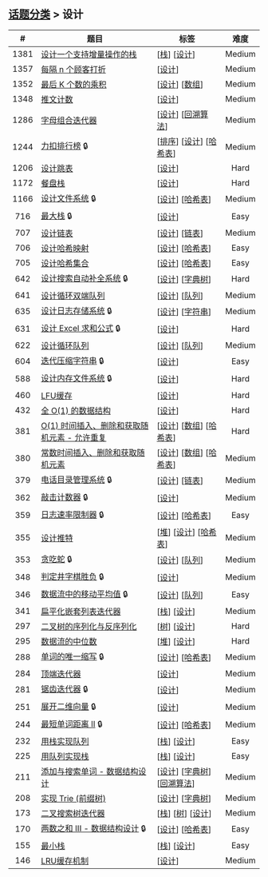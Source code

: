 <!--|This file generated by command(leetcode tag); DO NOT EDIT.            |-->
<!--+----------------------------------------------------------------------+-->
<!--|@author    openset <openset.wang@gmail.com>                           |-->
<!--|@link      https://github.com/openset                                 |-->
<!--|@home      https://github.com/openset/leetcode                        |-->
<!--+----------------------------------------------------------------------+-->

## [话题分类](../README.md) > 设计

| # | 题目 | 标签 | 难度 |
| :-: | - | - | :-: |
| 1381 | [设计一个支持增量操作的栈](../../problems/design-a-stack-with-increment-operation) | [[栈](../stack/README.md)] [[设计](../design/README.md)]  | Medium |
| 1357 | [每隔 n 个顾客打折](../../problems/apply-discount-every-n-orders) | [[设计](../design/README.md)]  | Medium |
| 1352 | [最后 K 个数的乘积](../../problems/product-of-the-last-k-numbers) | [[设计](../design/README.md)] [[数组](../array/README.md)]  | Medium |
| 1348 | [推文计数](../../problems/tweet-counts-per-frequency) | [[设计](../design/README.md)]  | Medium |
| 1286 | [字母组合迭代器](../../problems/iterator-for-combination) | [[设计](../design/README.md)] [[回溯算法](../backtracking/README.md)]  | Medium |
| 1244 | [力扣排行榜](../../problems/design-a-leaderboard) 🔒 | [[排序](../sort/README.md)] [[设计](../design/README.md)] [[哈希表](../hash-table/README.md)]  | Medium |
| 1206 | [设计跳表](../../problems/design-skiplist) | [[设计](../design/README.md)]  | Hard |
| 1172 | [餐盘栈](../../problems/dinner-plate-stacks) | [[设计](../design/README.md)]  | Hard |
| 1166 | [设计文件系统](../../problems/design-file-system) 🔒 | [[设计](../design/README.md)] [[哈希表](../hash-table/README.md)]  | Medium |
| 716 | [最大栈](../../problems/max-stack) 🔒 | [[设计](../design/README.md)]  | Easy |
| 707 | [设计链表](../../problems/design-linked-list) | [[设计](../design/README.md)] [[链表](../linked-list/README.md)]  | Medium |
| 706 | [设计哈希映射](../../problems/design-hashmap) | [[设计](../design/README.md)] [[哈希表](../hash-table/README.md)]  | Easy |
| 705 | [设计哈希集合](../../problems/design-hashset) | [[设计](../design/README.md)] [[哈希表](../hash-table/README.md)]  | Easy |
| 642 | [设计搜索自动补全系统](../../problems/design-search-autocomplete-system) 🔒 | [[设计](../design/README.md)] [[字典树](../trie/README.md)]  | Hard |
| 641 | [设计循环双端队列](../../problems/design-circular-deque) | [[设计](../design/README.md)] [[队列](../queue/README.md)]  | Medium |
| 635 | [设计日志存储系统](../../problems/design-log-storage-system) 🔒 | [[设计](../design/README.md)] [[字符串](../string/README.md)]  | Medium |
| 631 | [设计 Excel 求和公式](../../problems/design-excel-sum-formula) 🔒 | [[设计](../design/README.md)]  | Hard |
| 622 | [设计循环队列](../../problems/design-circular-queue) | [[设计](../design/README.md)] [[队列](../queue/README.md)]  | Medium |
| 604 | [迭代压缩字符串](../../problems/design-compressed-string-iterator) 🔒 | [[设计](../design/README.md)]  | Easy |
| 588 | [设计内存文件系统](../../problems/design-in-memory-file-system) 🔒 | [[设计](../design/README.md)]  | Hard |
| 460 | [LFU缓存](../../problems/lfu-cache) | [[设计](../design/README.md)]  | Hard |
| 432 | [全 O(1) 的数据结构](../../problems/all-oone-data-structure) | [[设计](../design/README.md)]  | Hard |
| 381 | [O(1) 时间插入、删除和获取随机元素 - 允许重复](../../problems/insert-delete-getrandom-o1-duplicates-allowed) | [[设计](../design/README.md)] [[数组](../array/README.md)] [[哈希表](../hash-table/README.md)]  | Hard |
| 380 | [常数时间插入、删除和获取随机元素](../../problems/insert-delete-getrandom-o1) | [[设计](../design/README.md)] [[数组](../array/README.md)] [[哈希表](../hash-table/README.md)]  | Medium |
| 379 | [电话目录管理系统](../../problems/design-phone-directory) 🔒 | [[设计](../design/README.md)] [[链表](../linked-list/README.md)]  | Medium |
| 362 | [敲击计数器](../../problems/design-hit-counter) 🔒 | [[设计](../design/README.md)]  | Medium |
| 359 | [日志速率限制器](../../problems/logger-rate-limiter) 🔒 | [[设计](../design/README.md)] [[哈希表](../hash-table/README.md)]  | Easy |
| 355 | [设计推特](../../problems/design-twitter) | [[堆](../heap/README.md)] [[设计](../design/README.md)] [[哈希表](../hash-table/README.md)]  | Medium |
| 353 | [贪吃蛇](../../problems/design-snake-game) 🔒 | [[设计](../design/README.md)] [[队列](../queue/README.md)]  | Medium |
| 348 | [判定井字棋胜负](../../problems/design-tic-tac-toe) 🔒 | [[设计](../design/README.md)]  | Medium |
| 346 | [数据流中的移动平均值](../../problems/moving-average-from-data-stream) 🔒 | [[设计](../design/README.md)] [[队列](../queue/README.md)]  | Easy |
| 341 | [扁平化嵌套列表迭代器](../../problems/flatten-nested-list-iterator) | [[栈](../stack/README.md)] [[设计](../design/README.md)]  | Medium |
| 297 | [二叉树的序列化与反序列化](../../problems/serialize-and-deserialize-binary-tree) | [[树](../tree/README.md)] [[设计](../design/README.md)]  | Hard |
| 295 | [数据流的中位数](../../problems/find-median-from-data-stream) | [[堆](../heap/README.md)] [[设计](../design/README.md)]  | Hard |
| 288 | [单词的唯一缩写](../../problems/unique-word-abbreviation) 🔒 | [[设计](../design/README.md)] [[哈希表](../hash-table/README.md)]  | Medium |
| 284 | [顶端迭代器](../../problems/peeking-iterator) | [[设计](../design/README.md)]  | Medium |
| 281 | [锯齿迭代器](../../problems/zigzag-iterator) 🔒 | [[设计](../design/README.md)]  | Medium |
| 251 | [展开二维向量](../../problems/flatten-2d-vector) 🔒 | [[设计](../design/README.md)]  | Medium |
| 244 | [最短单词距离 II](../../problems/shortest-word-distance-ii) 🔒 | [[设计](../design/README.md)] [[哈希表](../hash-table/README.md)]  | Medium |
| 232 | [用栈实现队列](../../problems/implement-queue-using-stacks) | [[栈](../stack/README.md)] [[设计](../design/README.md)]  | Easy |
| 225 | [用队列实现栈](../../problems/implement-stack-using-queues) | [[栈](../stack/README.md)] [[设计](../design/README.md)]  | Easy |
| 211 | [添加与搜索单词 - 数据结构设计](../../problems/add-and-search-word-data-structure-design) | [[设计](../design/README.md)] [[字典树](../trie/README.md)] [[回溯算法](../backtracking/README.md)]  | Medium |
| 208 | [实现 Trie (前缀树)](../../problems/implement-trie-prefix-tree) | [[设计](../design/README.md)] [[字典树](../trie/README.md)]  | Medium |
| 173 | [二叉搜索树迭代器](../../problems/binary-search-tree-iterator) | [[栈](../stack/README.md)] [[树](../tree/README.md)] [[设计](../design/README.md)]  | Medium |
| 170 | [两数之和 III - 数据结构设计](../../problems/two-sum-iii-data-structure-design) 🔒 | [[设计](../design/README.md)] [[哈希表](../hash-table/README.md)]  | Easy |
| 155 | [最小栈](../../problems/min-stack) | [[栈](../stack/README.md)] [[设计](../design/README.md)]  | Easy |
| 146 | [LRU缓存机制](../../problems/lru-cache) | [[设计](../design/README.md)]  | Medium |
